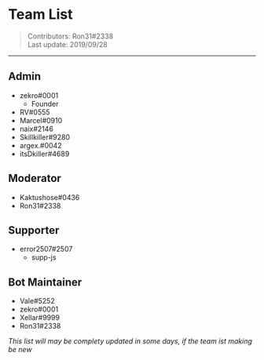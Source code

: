 # Team List
> Contributors: Ron31#2338  
> Last update:  2019/09/28

---



## Admin

- zekro#0001
  - Founder
- RV#0555
- Marcel#0910
- naix#2146
- Skillkiller#9280 
- argex.#0042 
- itsDkiller#4689
    
## Moderator

- Kaktushose#0436
- Ron31#2338

## Supporter

- error2507#2507
  - supp-js

## Bot Maintainer
- Vale#5252
- zekro#0001
- Xellar#9999
- Ron31#2338

*This list will may be complety updated in some days, if the team ist making be new*
